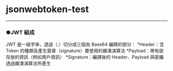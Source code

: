 # jsonwebtoken-test
-----------------------------


### ●JWT 組成
JWT 是一組字串，透過（.）切分成三個為 Base64 編碼的部分：
*Header：含 Token 的種類及產生簽章（signature）要使用的雜湊演算法
*Payload：帶有欲存放的資訊（例如用戶資訊）
*Signature：編譯後的 Header、Payload 與密鑰透過雜湊演算法所產生

